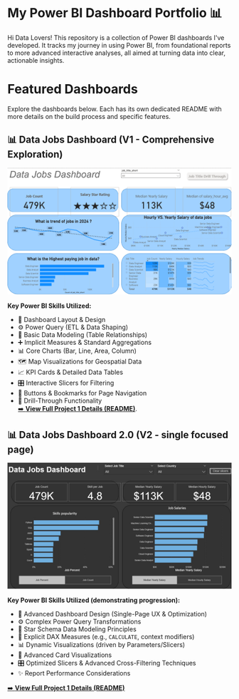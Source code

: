 # My Power BI Dashboard Portfolio 📊

Hi Data Lovers! This repository is a collection of Power BI dashboards I've developed. It tracks my journey in using Power BI, from foundational reports to more advanced interactive analyses, all aimed at turning data into clear, actionable insights.

# Featured Dashboards

Explore the dashboards below. Each has its own dedicated README with more details on the build process and specific features.

## 📊 Data Jobs Dashboard (V1 - Comprehensive Exploration)

![Data Jobs DB GIF](/images/Dashboard_page_1.png)

**Key Power BI Skills Utilized:**

- 🎨 Dashboard Layout & Design  
- ⚙️ Power Query (ETL & Data Shaping)  
- 🔗 Basic Data Modeling (Table Relationships)  
- ➕ Implicit Measures & Standard Aggregations  
- 📊 Core Charts (Bar, Line, Area, Column)  
- 🗺️ Map Visualizations for Geospatial Data  
- 📈 KPI Cards & Detailed Data Tables  
- 🎛️ Interactive Slicers for Filtering  
- 🔘 Buttons & Bookmarks for Page Navigation  
- 🔄 Drill-Through Functionality  
[➡️ **View Full Project 1 Details (README)**](Data_Jobs_V1/README.md).

## 📊 Data Jobs Dashboard 2.0 (V2 - single focused page)

![Dashboard_page_1](/images/Project_2.jpg)

**Key Power BI Skills Utilized (demonstrating progression):**
- 🎨 Advanced Dashboard Design (Single-Page UX & Optimization)
- ⚙️ Complex Power Query Transformations
- 🔗 Star Schema Data Modeling Principles
- 🧮 Explicit DAX Measures (e.g., `CALCULATE`, context modifiers)
- 📊 Dynamic Visualizations (driven by Parameters/Slicers)
- 🧾 Advanced Card Visualizations
- 🎛️ Optimized Slicers & Advanced Cross-Filtering Techniques
- ✨ Report Performance Considerations

[➡️ **View Full Project 1 Details (README)**](Data_Jobs_V2/README.md)


